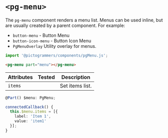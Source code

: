# `<pg-menu>`

The `pg-menu` component renders a menu list. Menus can be used inline, but are usually created by a parent component. For example:

- `button-menu` - Button Menu
- `button-icon-menu` - Button Icon Menu
- `PgMenuOverlay` Utility overlay for menus.

```typescript
import '@pictogrammers/components/pgMenu.js';
```

```html
<pg-menu part="menu"></pg-menu>
```

| Attributes | Tested   | Description |
| ---------- | -------- | ----------- |
| `items`    |          | Set items list. |

```typescript
@Part() $menu: PgMenu;

connectedCallback() {
  this.$menu.items = [{
    label: 'Item 1',
    value: 'item1'
  }];
}
```